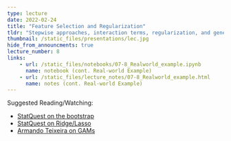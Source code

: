 ```yaml
---
type: lecture
date: 2022-02-24
title: "Feature Selection and Regularization"
tldr: "Stepwise approaches, interaction terms, regularization, and generalized additive models"
thumbnail: /static_files/presentations/lec.jpg
hide_from_announcments: true
lecture_number: 8
links: 
    - url: /static_files/notebooks/07-8_Realworld_example.ipynb
      name: notebook (cont. Real-world Example)
    - url: /static_files/lecture_notes/07-8_Realworld_example.html
      name: notes (cont. Real-world Example)
---
```

Suggested Reading/Watching:
- [StatQuest on the bootstrap](https://www.youtube.com/watch?v=Xz0x-8-cgaQ)
- [StatQuest on Ridge/Lasso](https://www.youtube.com/watch?v=Xm2C_gTAl8c)
- [Armando Teixeira on GAMs](https://www.youtube.com/watch?v=790G152GYz4&ab_channel=ArmandoTeixeira-Pinto)